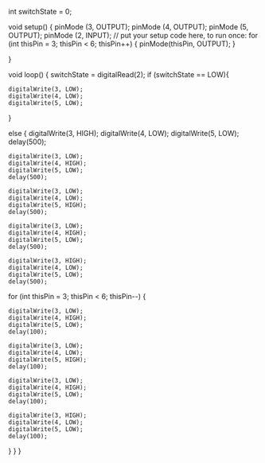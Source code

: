  int switchState = 0;

void setup() {
  pinMode (3, OUTPUT);
  pinMode (4, OUTPUT);
  pinMode (5, OUTPUT);
  pinMode (2, INPUT);
  // put your setup code here, to run once:
  for (int thisPin = 3; thisPin < 6; thisPin++) {
  pinMode(thisPin, OUTPUT);
  }

}

void loop() {
  switchState = digitalRead(2);
  if (switchState == LOW){

    digitalWrite(3, LOW);
    digitalWrite(4, LOW);
    digitalWrite(5, LOW);
  }

  else {
    digitalWrite(3, HIGH);
    digitalWrite(4, LOW);
    digitalWrite(5, LOW);
    delay(500); 

    digitalWrite(3, LOW);
    digitalWrite(4, HIGH);
    digitalWrite(5, LOW);
    delay(500);

    digitalWrite(3, LOW);
    digitalWrite(4, LOW);
    digitalWrite(5, HIGH);
    delay(500); 
    
    digitalWrite(3, LOW);
    digitalWrite(4, HIGH);
    digitalWrite(5, LOW);
    delay(500);

    digitalWrite(3, HIGH);
    digitalWrite(4, LOW);
    digitalWrite(5, LOW);
    delay(500); 
    
  for (int thisPin = 3; thisPin < 6; thisPin--) {
    
    digitalWrite(3, LOW);
    digitalWrite(4, HIGH);
    digitalWrite(5, LOW);
    delay(100);

    digitalWrite(3, LOW);
    digitalWrite(4, LOW);
    digitalWrite(5, HIGH);
    delay(100);

    digitalWrite(3, LOW);
    digitalWrite(4, HIGH);
    digitalWrite(5, LOW);
    delay(100);

    digitalWrite(3, HIGH);
    digitalWrite(4, LOW);
    digitalWrite(5, LOW);
    delay(100);
  }
  }
}
